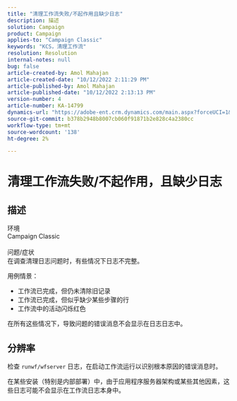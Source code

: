 ```yaml
---
title: "清理工作流失败/不起作用且缺少日志"
description: 描述
solution: Campaign
product: Campaign
applies-to: "Campaign Classic"
keywords: "KCS，清理工作流"
resolution: Resolution
internal-notes: null
bug: false
article-created-by: Amol Mahajan
article-created-date: "10/12/2022 2:11:29 PM"
article-published-by: Amol Mahajan
article-published-date: "10/12/2022 2:13:13 PM"
version-number: 4
article-number: KA-14799
dynamics-url: "https://adobe-ent.crm.dynamics.com/main.aspx?forceUCI=1&pagetype=entityrecord&etn=knowledgearticle&id=66831cc1-374a-ed11-bba1-000d3a31576b"
source-git-commit: b378b2948b8007cb060f91871b2e828c4a2380cc
workflow-type: tm+mt
source-wordcount: '138'
ht-degree: 2%

---
```


# 清理工作流失败/不起作用，且缺少日志

## 描述

环境<br>
Campaign Classic
<br><br>问题/症状<br>
在调查清理日志问题时，有些情况下日志不完整。

用例情景：

- 工作流已完成，但仍未清除旧记录
- 工作流已完成，但似乎缺少某些步骤的行
- 工作流中的活动闪烁红色


在所有这些情况下，导致问题的错误消息不会显示在日志日志中。


## 分辨率


检查 `runwf/wfserver` 日志，在启动工作流运行以识别根本原因的错误消息时。

在某些安装（特别是内部部署）中，由于应用程序服务器架构或某些其他因素，这些日志可能不会显示在工作流日志本身中。
